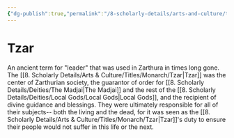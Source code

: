 ```yaml
---
{"dg-publish":true,"permalink":"/8-scholarly-details/arts-and-culture/titles/monarch/tzar/","noteIcon":""}
---
```


# Tzar

An ancient term for "leader" that was used in Zarthura in times long gone. The [[8. Scholarly Details/Arts & Culture/Titles/Monarch/Tzar\|Tzar]] was the center of Zarthurian society, the guarantor of order for [[8. Scholarly Details/Deities/The Madjai\|The Madjai]] and the rest of the [[8. Scholarly Details/Deities/Local Gods/Local Gods\|Local Gods]], and the recipient of divine guidance and blessings. They were ultimately responsible for all of their subjects-- both the living and the dead, for it was seen as the [[8. Scholarly Details/Arts & Culture/Titles/Monarch/Tzar\|Tzar]]'s duty to ensure their people would not suffer in this life or the next. 

